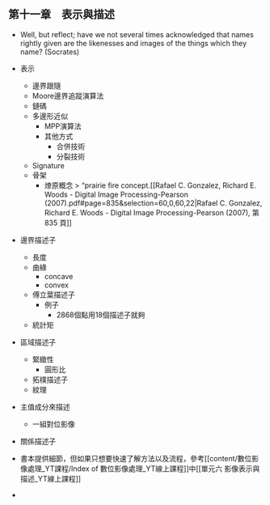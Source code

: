 ## 第十一章　表示與描述
- Well, but reflect; have we not several times acknowledged that names rightly given are the likenesses and images of the things which they name? (Socrates)
- 表示
	- 邊界跟隨
	- Moore邊界追蹤演算法
	- 鏈碼
	- 多邊形近似
		- MPP演算法
		- 其他方式
			- 合併技術
			- 分裂技術
	- Signature
	- 骨架
		- 燎原概念 > “prairie fire concept.[[Rafael C. Gonzalez, Richard E. Woods - Digital Image Processing-Pearson (2007).pdf#page=835&selection=60,0,60,22|Rafael C. Gonzalez, Richard E. Woods - Digital Image Processing-Pearson (2007), 第 835 頁]]
- 邊界描述子
	- 長度
	- 曲綠
		- concave
		- convex
	- 傅立葉描述子
		- 例子
			- 2868個點用18個描述子就夠
	- 統計矩
- 區域描述子
	- 緊緻性
		- 圓形比
	- 拓樸描述子
	- 紋理
- 主值成分來描述
	- 一組對位影像
- 關係描述子

- 書本提供細節，但如果只想要快速了解方法以及流程，參考[[content/數位影像處理_YT課程/Index of 數位影像處理_YT線上課程]]中[[單元六 影像表示與描述_YT線上課程]]
- 